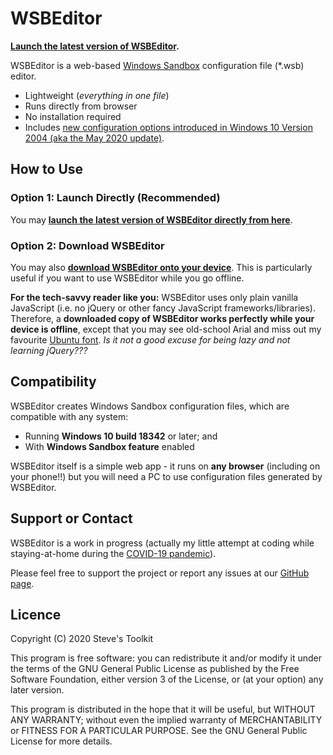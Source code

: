 # WSBEditor

**[Launch the latest version of WSBEditor](https://leesteve.tk/WSBEditor/WSBEditor.html).**

WSBEditor is a web-based [Windows Sandbox](https://docs.microsoft.com/en-us/windows/security/threat-protection/windows-sandbox/windows-sandbox-overview) configuration file (*.wsb) editor.

- Lightweight (_everything in one file_)
- Runs directly from browser
- No installation required
- Includes [new configuration options introduced in Windows 10 Version 2004 (aka the May 2020 update)](https://docs.microsoft.com/en-us/windows/whats-new/whats-new-windows-10-version-2004#windows-sandbox).

## How to Use

### Option 1: Launch Directly (Recommended)
You may **[launch the latest version of WSBEditor directly from here](https://leesteve.tk/WSBEditor/WSBEditor.html)**.

### Option 2: Download WSBEditor
You may also **[download WSBEditor onto your device](https://github.com/leestevetk/WSBEditor/releases)**.  This is particularly useful if you want to use WSBEditor while you go offline.

**For the tech-savvy reader like you:** WSBEditor uses only plain vanilla JavaScript (i.e. no jQuery or other fancy JavaScript frameworks/libraries).  Therefore, a **downloaded copy of WSBEditor works perfectly while your device is offline**, except that you may see old-school Arial and miss out my favourite [Ubuntu font](https://design.ubuntu.com/font/).  _Is it not a good excuse for being lazy and not learning jQuery???_

## Compatibility

WSBEditor creates Windows Sandbox configuration files, which are compatible with any system:
- Running **Windows 10 build 18342** or later; and
- With **Windows Sandbox feature** enabled

WSBEditor itself is a simple web app - it runs on **any browser** (including on your phone!!) but you will need a PC to use configuration files generated by WSBEditor.

## Support or Contact

WSBEditor is a work in progress (actually my little attempt at coding while staying-at-home during the [COVID-19 pandemic](https://en.wikipedia.org/wiki/COVID-19_pandemic)).

Please feel free to support the project or report any issues at our [GitHub page](https://github.com/leestevetk/WSBEditor).

## Licence

Copyright (C) 2020 Steve's Toolkit

This program is free software: you can redistribute it and/or modify it under the terms of the GNU General Public License as published by the Free Software Foundation, either version 3 of the License, or (at your option) any later version.

This program is distributed in the hope that it will be useful, but WITHOUT ANY WARRANTY; without even the implied warranty of MERCHANTABILITY or FITNESS FOR A PARTICULAR PURPOSE. See the GNU General Public License for more details.


